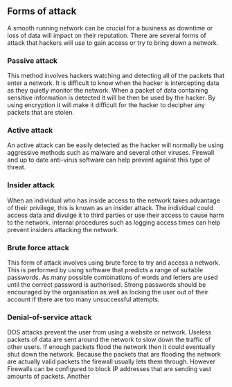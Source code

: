 ## Forms of attack 

A smooth running network can be crucial for a business as downtime or loss of data will impact on their reputation. There are several forms of attack that hackers will use to gain access or try to bring down a network.

### Passive attack

This method involves hackers watching and detecting all of the packets that enter a network. It is difficult to know when the hacker is intercepting data as they quietly monitor the network. When a packet of data containing sensitive information is detected it will be then be used by the hacker. By using encryption it will make it difficult for the hacker to decipher any packets that are stolen. 

### Active attack

An active attack can be easily detected as the hacker will normally be using aggressive methods such as malware and several other viruses. Firewall and up to date anti-virus software can help prevent against this type of threat.

### Insider attack

When an individual who has inside access to the network takes advantage of their privilege, this is known as an insider attack. The individual could access data and divulge it to third parties or use their access to cause harm to the network. Internal procedures such as logging access times can help prevent insiders attacking the network.

### Brute force attack

This form of attack involves using brute force to try and access a network. This is performed by using software that predicts a range of suitable passwords. As many possible combinations of words and letters are used until the correct password is authorised. Strong passwords should be encouraged by the organisation as well as locking the user out of their account if there are too many unsuccessful attempts.

### Denial-of-service attack

DOS attacks prevent the user from using a website or network. Useless packets of data are sent around the network to slow down the traffic of other users. If enough packets flood the network then it could eventually shut down the network. Because the packets that are flooding the network are actually valid packets the firewall usually lets them through. However Firewalls can be configured to block IP addresses that are sending vast amounts of packets. Another